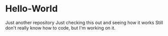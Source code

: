 # Hello-World
Just another repository
Just checking this out and seeing how it works
Still don't really know how to code, but I'm working on it.
